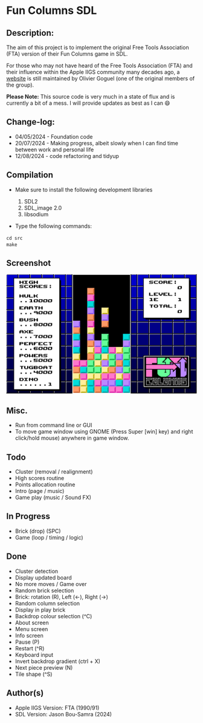 # Fun Columns SDL

## Description:
The aim of this project is to implement the original Free Tools Association (FTA) version of their Fun Columns game in SDL.

For those who may not have heard of the Free Tools Association (FTA) and their influence within the Apple IIGS community many
decades ago, a [website](http://www.freetoolsassociation.com/) is still maintained by Olivier Goguel (one of the original members of the group).

<b>Please Note:</b> This source code is very much in a state of flux and is currently a bit of a mess.
I will provide updates as best as I can :smile:

## Change-log:

* 04/05/2024 - Foundation code
* 20/07/2024 - Making progress, albeit slowly when I can find time between work and personal life
* 12/08/2024 - code refactoring and tidyup

## Compilation
* Make sure to install the following development libraries
  1. SDL2
  2. SDL_image 2.0
  3. libsodium
 
* Type the following commands:

`cd src`<br>
`make`

## Screenshot
![Fun Columns](https://raw.githubusercontent.com/bou-samra/Fun-Columns-SDL/main/img/fun-columns.png)

## Misc.
* Run from command line or GUI
* To move game window using GNOME (Press Super [win] key) and right click/hold mouse) anywhere in game window.

## Todo
* Cluster (removal / realignment)
* High scores routine
* Points allocation routine
* Intro (page / music)
* Game play (music / Sound FX)

## In Progress
* Brick (drop) (SPC)
* Game (loop / timing / logic)

## Done
* Cluster detection
* Display updated board
* No more moves / Game over
* Random brick selection
* Brick: rotation (R), Left (<-), Right (->)
* Random column selection
* Display in play brick
* Backdrop colour selection (^C) 
* About screen
* Menu screen
* Info screen
* Pause (P)
* Restart (^R)
* Keyboard input
* Invert backdrop gradient (ctrl + X)
* Next piece preview (N)
* Tile shape (^S)

## Author(s)
* Apple IIGS Version: FTA (1990/91)
* SDL Version: Jason Bou-Samra (2024)
